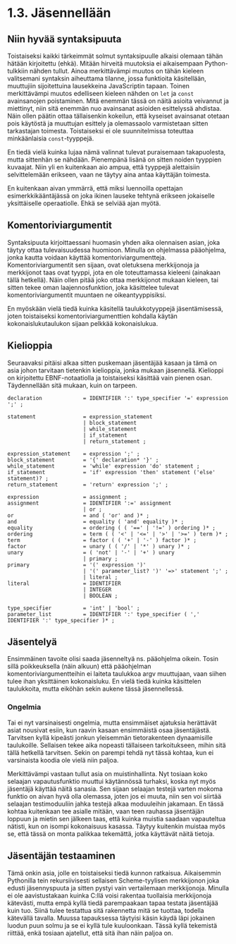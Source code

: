 # 1.3. Jäsennellään


## Niin hyvää syntaksipuuta

Toistaiseksi kaikki tärkeimmät solmut syntaksipuulle alkaisi olemaan tähän hätään kirjoitettu
(ehkä). Mitään hirveitä muutoksia ei aikaisempaan Python-tulkkiin nähden tullut. Ainoa
merkittävämpi muutos on tähän kieleen valitsemani syntaksin aiheuttama tilanne, jossa
funktioita käsitellään, muuttujiin sijoitettuina lausekkeina JavaScriptin tapaan. 
Toinen merkittävämpi muutos edelliseen kieleen nähden on `let` ja `const` avainsanojen
poistaminen. Mitä enemmän tässä on näitä asioita veivannut ja miettinyt, niin sitä enemmän
nuo avainsanat asioiden esittelyssä ahdistaa. Näin ollen päätin ottaa tällaisenkin kokeilun,
että kyseiset avainsanat otetaan pois käytöstä ja muuttujan esittely ja olemassaolo
varmistetaan sitten tarkastajan toimesta. Toistaiseksi ei ole suunnitelmissa toteuttaa
minkäänlaisia `const`-tyyppejä.

En tiedä vielä kuinka lujaa nämä valinnat tulevat puraisemaan takapuolesta, mutta sittenhän
se nähdään. Pienempänä lisänä on sitten noiden tyyppien kuvaajat. Niin yli en kuitenkaan aio ampua, 
että tyyppejä alettaisiin selvittelemään erikseen, vaan ne täytyy aina antaa käyttäjän
toimesta.

En kuitenkaan aivan ymmärrä, että miksi luennoilla opettajan esimerkkikääntäjässä on joka
ikinen lauseke tehtynä erikseen jokaiselle yksittäiselle operaatiolle. Ehkä se selviää
ajan myötä.


## Komentoriviargumentit

Syntaksipuuta kirjoittaessani huomasin yhden aika olennaisen asian, joka täytyy ottaa
tulevaisuudessa huomioon. Minulla on ohjelmassa pääohjelma, jonka kautta voidaan käyttää
komentoriviargumentteja. Komentoriviargumentit sen sijaan, ovat oletuksena merkkijonoja ja
merkkijonot taas ovat tyyppi, jota en ole toteuttamassa kieleeni (ainakaan tällä hetkellä).
Näin ollen pitää joko ottaa merkkijonot mukaan kieleen, tai sitten tekee oman laajennosfunktion,
joka käsittelee tulevat komentoriviargumentit muuntaen ne oikeantyyppisiksi.

En myöskään vielä tiedä kuinka käsitellä taulukkotyyppejä jäsentämisessä, joten toistaiseksi
komentoriviargumenttien kohdalla käytän kokonaislukutaulukon sijaan pelkkää kokonaislukua.


## Kielioppia

Seuraavaksi pitäisi alkaa sitten puskemaan jäsentäjää kasaan ja tämä on asia johon tarvitaan
tietenkin kielioppia, jonka mukaan jäsennellä. Kielioppi on kirjoitettu EBNF-notaatiolla ja
toistaiseksi käsittää vain pienen osan. Täydennellään sitä mukaan, kuin on tarpeen.

```
declaration             = IDENTIFIER ':' type_specifier '=' expression ';' ;

statement               = expression_statement
                        | block_statement
                        | while_statement
                        | if_statement
                        | return_statement ;

expression_statement    = expression ';' ;
block_statement         = '{' declaration* '}' ;
while_statement         = 'while' expression 'do' statement ;
if_statement            = 'if' expression 'then' statement ('else' statement)? ;
return_statement        = 'return' expression ';' ;

expression              = assignment ;
assignment              = IDENTIFIER ':=' assignment
                        | or ;
or                      = and ( 'or' and )* ;
and                     = equality ( 'and' equality )* ;
equality                = ordering ( ( '==' | '!=' ) ordering )* ;
ordering                = term ( ( '<' | '<=' | '>' | '>=' ) term )* ;
term                    = factor ( ( '+' | '-' ) factor )* ;
factor                  = unary ( ( '/' | '*' ) unary )* ;
unary                   = ( 'not' | '-' | '+' ) unary
                        | primary ;
primary                 = '(' expression ')'
                        | '(' parameter_list? ')' '=>' statement ';' ;
                        | literal ;
literal                 = IDENTIFIER
                        | INTEGER
                        | BOOLEAN ;

type_specifier          = 'int' | 'bool' ;
parameter_list          = IDENTIFIER ':' type_specifier ( ',' IDENTIFIER ':' type_specifier )* ;

```


## Jäsentelyä

Ensimmäinen tavoite olisi saada jäsenneltyä ns. pääohjelma oikein. Tosin sillä poikkeuksella
(näin alkuun) että pääohjelman komentoriviargumentteihin ei laiteta taulukkoa argv muuttujaan,
vaan siihen tulee ihan yksittäinen kokonaisluku. En vielä tiedä kuinka käsittelen taulukkoita,
mutta eiköhän sekin aukene tässä jäsennellessä.


### Ongelmia

Tai ei nyt varsinaisesti ongelmia, mutta ensimmäiset ajatuksia herättävät asiat nousivat esiin,
kun raavin kasaan ensimmäistä osaa jäsentäjästä. Tarvitsen kyllä kipeästi jonkun yleisemmän
tietorakenteen dynaamisille taulukoille. Sellaisen tekee aika nopeasti tällaiseen tarkoitukseen,
mihin sitä tällä hetkellä tarvitsen. Sekin on parempi tehdä nyt tässä kohtaa, kun ei varsinaista
koodia ole vielä niin paljoa.

Merkittävämpi vastaan tullut asia on muistinhallinta. Nyt tosiaan koko selaajan vapautusfunktio
muuttui käytännössä turhaksi, koska nyt myös jäsentäjä käyttää näitä sanasia. Sen sijaan selaajan
testejä varten mokoma funktio on aivan hyvä olla olemassa, joten jos ei muuta, niin sen voi siirtää
selaajan testimoduuliin jahka testejä alkaa moduuleihin jakamaan. En tässä kohtaa kuitenkaan tee
asialle mitään, vaan teen rauhassa jäsentäjän loppuun ja mietin sen jälkeen taas, että kuinka
muistia saadaan vapauteltua nätisti, kun on isompi kokonaisuus kasassa. Täytyy kuitenkin muistaa 
myös se, että tässä on monta palikkaa tekemättä, jotka käyttävät näitä tietoja.


## Jäsentäjän testaaminen

Tämä onkin asia, jolle en toistaiseksi tiedä kunnon ratkaisua. Aikaisemmin Pythonilla tein rekursiivisesti
sellaisen Scheme-tyylisen merkkijonon joka edusti jäsennyspuuta ja sitten pystyi vain vertailemaan
merkkijonoja. Minulla ei ole aavistustakaan kuinka C:llä voisi rakentaa tuollaisia merkkijonoja
kätevästi, mutta empä kyllä tiedä parempaakaan tapaa testata jäsentäjää kuin tuo. Siinä tulee
testattua sitä rakennetta mitä se tuottaa, todella kätevällä tavalla. Muussa tapauksessa täytyisi
käsin käydä läpi jokainen luodun puun solmu ja se ei kyllä tule kuuloonkaan. Tässä kyllä tekemistä riittää,
enkä tosiaan ajatellut, että sitä ihan näin paljoa on. 
